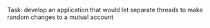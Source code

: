 Task: develop an application that would let separate threads to make random changes to a mutual account
